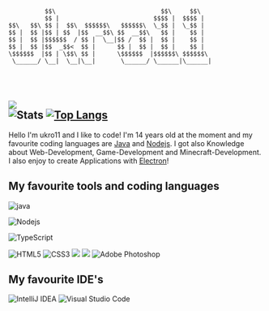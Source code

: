 ```


          $$\                             $$\     $$\   
          $$ |                          $$$$ |  $$$$ |  
$$\   $$\ $$ |  $$\  $$$$$$\   $$$$$$\  \_$$ |  \_$$ |  
$$ |  $$ |$$ | $$  |$$  __$$\ $$  __$$\   $$ |    $$ |  
$$ |  $$ |$$$$$$  / $$ |  \__|$$ /  $$ |  $$ |    $$ |  
$$ |  $$ |$$  _$$<  $$ |      $$ |  $$ |  $$ |    $$ |  
\$$$$$$  |$$ | \$$\ $$ |      \$$$$$$  |$$$$$$\ $$$$$$\ 
 \______/ \__|  \__|\__|       \______/ \______|\______|
                                                        
                                                        
                                                         
```
![](https://komarev.com/ghpvc/?username=ukro11) <br>
![Stats](https://github-readme-stats.vercel.app/api?username=ukro11&show_icons=true&hide_border=true&theme=tokyonight) [![Top Langs](https://github-readme-stats.vercel.app/api/top-langs/?username=ukro11&show_icons=true&hide_border=true&layout=compact&theme=tokyonight)](https://github.com/anuraghazra/github-readme-stats) <br/>
---
Hello I'm ukro11 and I like to code! I'm 14 years old at the moment and my favourite coding languages are <a href="https://www.java.com/de/">Java</a> and <a 
href="https://nodejs.org/en/">Nodejs</a>. I got also Knowledge about Web-Development, Game-Development and Minecraft-Development. I also enjoy to create Applications with <a href="https://www.electronjs.org/">Electron</a>!

My favourite tools and coding languages
---
<img alt="java" src="https://img.shields.io/badge/Java-ED8B00?style=for-the-badge&logo=java&logoColor=white"/>
<p align="left"><img alt="Nodejs" src="https://img.shields.io/badge/Node.js-43853D?style=for-the-badge&logo=node.js&logoColor=white"/></p>
<p align="left"><img alt="TypeScript" src="https://img.shields.io/badge/TypeScript-0068ba.svg?style=for-the-badge&logo=typescript&logoColor=white"/></p>
<img alt="HTML5" src="https://img.shields.io/badge/html5-%23E34F26.svg?style=for-the-badge&logo=html5&logoColor=white"/>
<img alt="CSS3" src="https://img.shields.io/badge/css3-%231572B6.svg?style=for-the-badge&logo=css3&logoColor=white"/>
<img src="https://img.shields.io/badge/MySQL-005C84?style=for-the-badge&logo=mysql&logoColor=white"/>
<img src="https://img.shields.io/badge/MongoDB-4EA94B?style=for-the-badge&logo=mongodb&logoColor=white"/>
<img alt="Adobe Photoshop" src="https://img.shields.io/badge/Figma-000000?style=for-the-badge&logo=figma&logoColor=white"/>

My favourite IDE's
---
<img alt="IntelliJ IDEA" src="https://img.shields.io/badge/IntelliJIDEA-000000.svg?style=for-the-badge&logo=intellij-idea&logoColor=white"/>
<img alt="Visual Studio Code" src="https://img.shields.io/badge/VisualStudioCode-0078d7.svg?style=for-the-badge&logo=visualstudiocode&logoColor=white"/>
